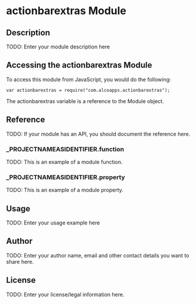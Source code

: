 # actionbarextras Module

## Description

TODO: Enter your module description here

## Accessing the actionbarextras Module

To access this module from JavaScript, you would do the following:

	var actionbarextras = require("com.alcoapps.actionbarextras");

The actionbarextras variable is a reference to the Module object.	

## Reference

TODO: If your module has an API, you should document
the reference here.

### ___PROJECTNAMEASIDENTIFIER__.function

TODO: This is an example of a module function.

### ___PROJECTNAMEASIDENTIFIER__.property

TODO: This is an example of a module property.

## Usage

TODO: Enter your usage example here

## Author

TODO: Enter your author name, email and other contact
details you want to share here. 

## License

TODO: Enter your license/legal information here.
